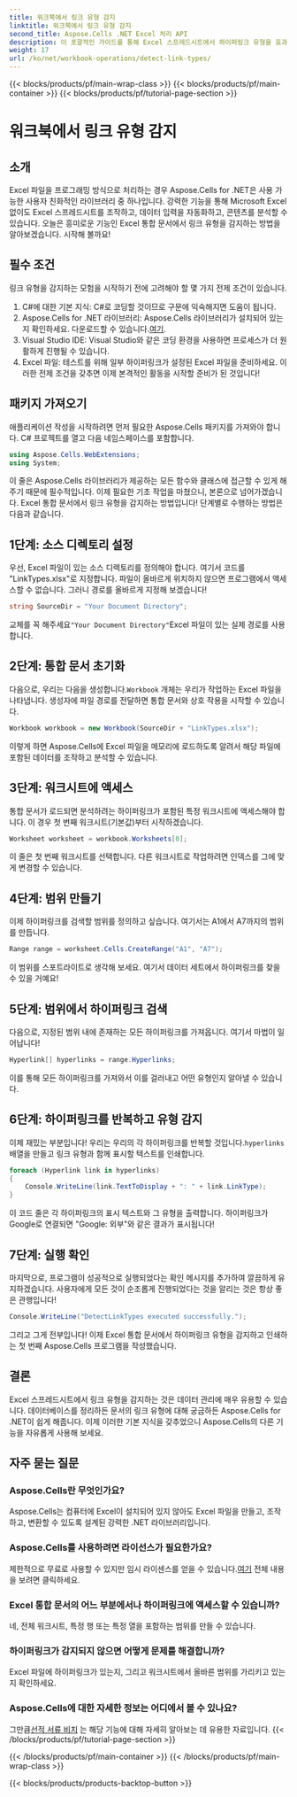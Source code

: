 ```yaml
---
title: 워크북에서 링크 유형 감지
linktitle: 워크북에서 링크 유형 감지
second_title: Aspose.Cells .NET Excel 처리 API
description: 이 포괄적인 가이드를 통해 Excel 스프레드시트에서 하이퍼링크 유형을 효과적으로 감지하는 방법을 알아보고 Aspose.Cells for .NET의 강력한 기능을 활용하세요.
weight: 17
url: /ko/net/workbook-operations/detect-link-types/
---
```


{{< blocks/products/pf/main-wrap-class >}}
{{< blocks/products/pf/main-container >}}
{{< blocks/products/pf/tutorial-page-section >}}

# 워크북에서 링크 유형 감지

## 소개
Excel 파일을 프로그래밍 방식으로 처리하는 경우 Aspose.Cells for .NET은 사용 가능한 사용자 친화적인 라이브러리 중 하나입니다. 강력한 기능을 통해 Microsoft Excel 없이도 Excel 스프레드시트를 조작하고, 데이터 입력을 자동화하고, 콘텐츠를 분석할 수 있습니다. 오늘은 흥미로운 기능인 Excel 통합 문서에서 링크 유형을 감지하는 방법을 알아보겠습니다. 시작해 볼까요!
## 필수 조건
링크 유형을 감지하는 모험을 시작하기 전에 고려해야 할 몇 가지 전제 조건이 있습니다.
1. C#에 대한 기본 지식: C#로 코딩할 것이므로 구문에 익숙해지면 도움이 됩니다.
2.  Aspose.Cells for .NET 라이브러리: Aspose.Cells 라이브러리가 설치되어 있는지 확인하세요. 다운로드할 수 있습니다.[여기](https://releases.aspose.com/cells/net/).
3. Visual Studio IDE: Visual Studio와 같은 코딩 환경을 사용하면 프로세스가 더 원활하게 진행될 수 있습니다.
4. Excel 파일: 테스트를 위해 일부 하이퍼링크가 설정된 Excel 파일을 준비하세요.
이러한 전제 조건을 갖추면 이제 본격적인 활동을 시작할 준비가 된 것입니다!
## 패키지 가져오기
애플리케이션 작성을 시작하려면 먼저 필요한 Aspose.Cells 패키지를 가져와야 합니다. C# 프로젝트를 열고 다음 네임스페이스를 포함합니다.
```csharp
using Aspose.Cells.WebExtensions;
using System;
```
이 줄은 Aspose.Cells 라이브러리가 제공하는 모든 함수와 클래스에 접근할 수 있게 해주기 때문에 필수적입니다.
이제 필요한 기초 작업을 마쳤으니, 본론으로 넘어가겠습니다. Excel 통합 문서에서 링크 유형을 감지하는 방법입니다! 단계별로 수행하는 방법은 다음과 같습니다.
## 1단계: 소스 디렉토리 설정
우선, Excel 파일이 있는 소스 디렉토리를 정의해야 합니다. 여기서 코드를 "LinkTypes.xlsx"로 지정합니다. 파일이 올바르게 위치하지 않으면 프로그램에서 액세스할 수 없습니다. 그러니 경로를 올바르게 지정해 보겠습니다!
```csharp
string SourceDir = "Your Document Directory";
```
 교체를 꼭 해주세요`"Your Document Directory"`Excel 파일이 있는 실제 경로를 사용합니다.
## 2단계: 통합 문서 초기화
 다음으로, 우리는 다음을 생성합니다.`Workbook` 개체는 우리가 작업하는 Excel 파일을 나타냅니다. 생성자에 파일 경로를 전달하면 통합 문서와 상호 작용을 시작할 수 있습니다.
```csharp
Workbook workbook = new Workbook(SourceDir + "LinkTypes.xlsx");
```
이렇게 하면 Aspose.Cells에 Excel 파일을 메모리에 로드하도록 알려서 해당 파일에 포함된 데이터를 조작하고 분석할 수 있습니다.
## 3단계: 워크시트에 액세스
통합 문서가 로드되면 분석하려는 하이퍼링크가 포함된 특정 워크시트에 액세스해야 합니다. 이 경우 첫 번째 워크시트(기본값)부터 시작하겠습니다.
```csharp
Worksheet worksheet = workbook.Worksheets[0];
```
이 줄은 첫 번째 워크시트를 선택합니다. 다른 워크시트로 작업하려면 인덱스를 그에 맞게 변경할 수 있습니다. 
## 4단계: 범위 만들기
이제 하이퍼링크를 검색할 범위를 정의하고 싶습니다. 여기서는 A1에서 A7까지의 범위를 만듭니다.
```csharp
Range range = worksheet.Cells.CreateRange("A1", "A7");
```
이 범위를 스포트라이트로 생각해 보세요. 여기서 데이터 세트에서 하이퍼링크를 찾을 수 있을 거예요!
## 5단계: 범위에서 하이퍼링크 검색
다음으로, 지정된 범위 내에 존재하는 모든 하이퍼링크를 가져옵니다. 여기서 마법이 일어납니다!
```csharp
Hyperlink[] hyperlinks = range.Hyperlinks;
```
이를 통해 모든 하이퍼링크를 가져와서 이를 걸러내고 어떤 유형인지 알아낼 수 있습니다.
## 6단계: 하이퍼링크를 반복하고 유형 감지
이제 재밌는 부분입니다! 우리는 우리의 각 하이퍼링크를 반복할 것입니다.`hyperlinks` 배열을 만들고 링크 유형과 함께 표시할 텍스트를 인쇄합니다.
```csharp
foreach (Hyperlink link in hyperlinks)
{
	Console.WriteLine(link.TextToDisplay + ": " + link.LinkType);
}
```
이 코드 줄은 각 하이퍼링크의 표시 텍스트와 그 유형을 출력합니다. 하이퍼링크가 Google로 연결되면 "Google: 외부"와 같은 결과가 표시됩니다!
## 7단계: 실행 확인
마지막으로, 프로그램이 성공적으로 실행되었다는 확인 메시지를 추가하여 깔끔하게 유지하겠습니다. 사용자에게 모든 것이 순조롭게 진행되었다는 것을 알리는 것은 항상 좋은 관행입니다!
```csharp
Console.WriteLine("DetectLinkTypes executed successfully.");
```
그리고 그게 전부입니다! 이제 Excel 통합 문서에서 하이퍼링크 유형을 감지하고 인쇄하는 첫 번째 Aspose.Cells 프로그램을 작성했습니다.
## 결론
Excel 스프레드시트에서 링크 유형을 감지하는 것은 데이터 관리에 매우 유용할 수 있습니다. 데이터베이스를 정리하든 문서의 링크 유형에 대해 궁금하든 Aspose.Cells for .NET이 쉽게 해줍니다. 이제 이러한 기본 지식을 갖추었으니 Aspose.Cells의 다른 기능을 자유롭게 사용해 보세요.
## 자주 묻는 질문
### Aspose.Cells란 무엇인가요?
Aspose.Cells는 컴퓨터에 Excel이 설치되어 있지 않아도 Excel 파일을 만들고, 조작하고, 변환할 수 있도록 설계된 강력한 .NET 라이브러리입니다.
### Aspose.Cells를 사용하려면 라이선스가 필요한가요?
 제한적으로 무료로 사용할 수 있지만 임시 라이센스를 얻을 수 있습니다.[여기](https://purchase.aspose.com/temporary-license/) 전체 내용을 보려면 클릭하세요.
### Excel 통합 문서의 어느 부분에서나 하이퍼링크에 액세스할 수 있습니까?
네, 전체 워크시트, 특정 행 또는 특정 열을 포함하는 범위를 만들 수 있습니다.
### 하이퍼링크가 감지되지 않으면 어떻게 문제를 해결합니까?
Excel 파일에 하이퍼링크가 있는지, 그리고 워크시트에서 올바른 범위를 가리키고 있는지 확인하세요.
### Aspose.Cells에 대한 자세한 정보는 어디에서 볼 수 있나요?
 그만큼[선적 서류 비치](https://reference.aspose.com/cells/net/) 는 해당 기능에 대해 자세히 알아보는 데 유용한 자료입니다.
{{< /blocks/products/pf/tutorial-page-section >}}

{{< /blocks/products/pf/main-container >}}
{{< /blocks/products/pf/main-wrap-class >}}

{{< blocks/products/products-backtop-button >}}

